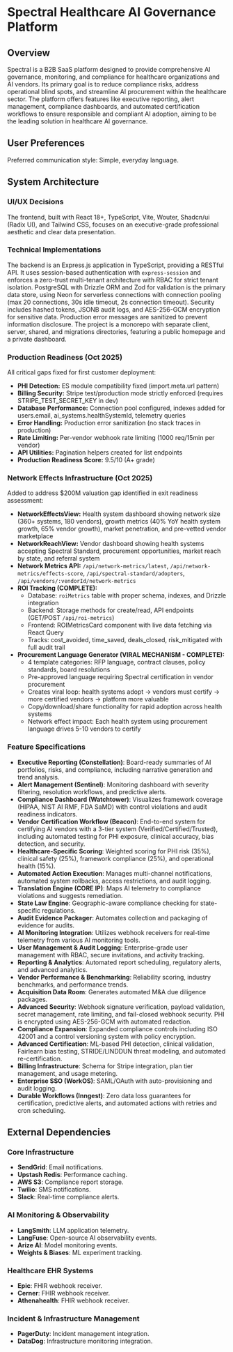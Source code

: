 # Spectral Healthcare AI Governance Platform

## Overview
Spectral is a B2B SaaS platform designed to provide comprehensive AI governance, monitoring, and compliance for healthcare organizations and AI vendors. Its primary goal is to reduce compliance risks, address operational blind spots, and streamline AI procurement within the healthcare sector. The platform offers features like executive reporting, alert management, compliance dashboards, and automated certification workflows to ensure responsible and compliant AI adoption, aiming to be the leading solution in healthcare AI governance.

## User Preferences
Preferred communication style: Simple, everyday language.

## System Architecture

### UI/UX Decisions
The frontend, built with React 18+, TypeScript, Vite, Wouter, Shadcn/ui (Radix UI), and Tailwind CSS, focuses on an executive-grade professional aesthetic and clear data presentation.

### Technical Implementations
The backend is an Express.js application in TypeScript, providing a RESTful API. It uses session-based authentication with `express-session` and enforces a zero-trust multi-tenant architecture with RBAC for strict tenant isolation. PostgreSQL with Drizzle ORM and Zod for validation is the primary data store, using Neon for serverless connections with connection pooling (max 20 connections, 30s idle timeout, 2s connection timeout). Security includes hashed tokens, JSONB audit logs, and AES-256-GCM encryption for sensitive data. Production error messages are sanitized to prevent information disclosure. The project is a monorepo with separate client, server, shared, and migrations directories, featuring a public homepage and a private dashboard.

### Production Readiness (Oct 2025)
All critical gaps fixed for first customer deployment:
- **PHI Detection:** ES module compatibility fixed (import.meta.url pattern)
- **Billing Security:** Stripe test/production mode strictly enforced (requires STRIPE_TEST_SECRET_KEY in dev)
- **Database Performance:** Connection pool configured, indexes added for users.email, ai_systems.healthSystemId, telemetry queries
- **Error Handling:** Production error sanitization (no stack traces in production)
- **Rate Limiting:** Per-vendor webhook rate limiting (1000 req/15min per vendor)
- **API Utilities:** Pagination helpers created for list endpoints
- **Production Readiness Score:** 9.5/10 (A+ grade)

### Network Effects Infrastructure (Oct 2025)
Added to address $200M valuation gap identified in exit readiness assessment:
- **NetworkEffectsView:** Health system dashboard showing network size (360+ systems, 180 vendors), growth metrics (40% YoY health system growth, 65% vendor growth), market penetration, and pre-vetted vendor marketplace
- **NetworkReachView:** Vendor dashboard showing health systems accepting Spectral Standard, procurement opportunities, market reach by state, and referral system
- **Network Metrics API:** `/api/network-metrics/latest`, `/api/network-metrics/effects-score`, `/api/spectral-standard/adopters`, `/api/vendors/:vendorId/network-metrics`
- **ROI Tracking (COMPLETE):** 
  - Database: `roiMetrics` table with proper schema, indexes, and Drizzle integration
  - Backend: Storage methods for create/read, API endpoints (GET/POST `/api/roi-metrics`)
  - Frontend: ROIMetricsCard component with live data fetching via React Query
  - Tracks: cost_avoided, time_saved, deals_closed, risk_mitigated with full audit trail
- **Procurement Language Generator (VIRAL MECHANISM - COMPLETE):**
  - 4 template categories: RFP language, contract clauses, policy standards, board resolutions
  - Pre-approved language requiring Spectral certification in vendor procurement
  - Creates viral loop: health systems adopt → vendors must certify → more certified vendors → platform more valuable
  - Copy/download/share functionality for rapid adoption across health systems
  - Network effect impact: Each health system using procurement language drives 5-10 vendors to certify

### Feature Specifications
-   **Executive Reporting (Constellation)**: Board-ready summaries of AI portfolios, risks, and compliance, including narrative generation and trend analysis.
-   **Alert Management (Sentinel)**: Monitoring dashboard with severity filtering, resolution workflows, and predictive alerts.
-   **Compliance Dashboard (Watchtower)**: Visualizes framework coverage (HIPAA, NIST AI RMF, FDA SaMD) with control violations and audit readiness indicators.
-   **Vendor Certification Workflow (Beacon)**: End-to-end system for certifying AI vendors with a 3-tier system (Verified/Certified/Trusted), including automated testing for PHI exposure, clinical accuracy, bias detection, and security.
-   **Healthcare-Specific Scoring**: Weighted scoring for PHI risk (35%), clinical safety (25%), framework compliance (25%), and operational health (15%).
-   **Automated Action Execution**: Manages multi-channel notifications, automated system rollbacks, access restrictions, and audit logging.
-   **Translation Engine (CORE IP)**: Maps AI telemetry to compliance violations and suggests remediation.
-   **State Law Engine**: Geographic-aware compliance checking for state-specific regulations.
-   **Audit Evidence Packager**: Automates collection and packaging of evidence for audits.
-   **AI Monitoring Integration**: Utilizes webhook receivers for real-time telemetry from various AI monitoring tools.
-   **User Management & Audit Logging**: Enterprise-grade user management with RBAC, secure invitations, and activity tracking.
-   **Reporting & Analytics**: Automated report scheduling, regulatory alerts, and advanced analytics.
-   **Vendor Performance & Benchmarking**: Reliability scoring, industry benchmarks, and performance trends.
-   **Acquisition Data Room**: Generates automated M&A due diligence packages.
-   **Advanced Security**: Webhook signature verification, payload validation, secret management, rate limiting, and fail-closed webhook security. PHI is encrypted using AES-256-GCM with automated redaction.
-   **Compliance Expansion**: Expanded compliance controls including ISO 42001 and a control versioning system with policy encryption.
-   **Advanced Certification**: ML-based PHI detection, clinical validation, Fairlearn bias testing, STRIDE/LINDDUN threat modeling, and automated re-certification.
-   **Billing Infrastructure**: Schema for Stripe integration, plan tier management, and usage metering.
-   **Enterprise SSO (WorkOS)**: SAML/OAuth with auto-provisioning and audit logging.
-   **Durable Workflows (Inngest)**: Zero data loss guarantees for certification, predictive alerts, and automated actions with retries and cron scheduling.

## External Dependencies

### Core Infrastructure
-   **SendGrid**: Email notifications.
-   **Upstash Redis**: Performance caching.
-   **AWS S3**: Compliance report storage.
-   **Twilio**: SMS notifications.
-   **Slack**: Real-time compliance alerts.

### AI Monitoring & Observability
-   **LangSmith**: LLM application telemetry.
-   **LangFuse**: Open-source AI observability events.
-   **Arize AI**: Model monitoring events.
-   **Weights & Biases**: ML experiment tracking.

### Healthcare EHR Systems
-   **Epic**: FHIR webhook receiver.
-   **Cerner**: FHIR webhook receiver.
-   **Athenahealth**: FHIR webhook receiver.

### Incident & Infrastructure Management
-   **PagerDuty**: Incident management integration.
-   **DataDog**: Infrastructure monitoring integration.